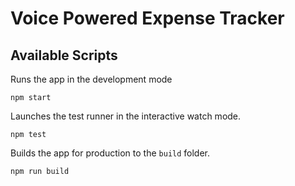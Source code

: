 # Voice Powered Expense Tracker

## Available Scripts

Runs the app in the development mode

```
npm start
```

Launches the test runner in the interactive watch mode.

```
npm test
```

Builds the app for production to the `build` folder.

```
npm run build
```
